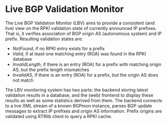 # Live BGP Validation Monitor

The Live BGP Validation Monitor (LBV) aims to provide a consistent (and live)
view on the RPKI validation state of currently announced IP prefixes. That is,
it verifies association of BGP origin AS (autonomous system) and IP prefix.
Resulting validation states are:

* _NotFound_, if no RPKI entry exists for a prefix
* _Valid_, if at least one matching entry (ROA) was found in the RPKI database
* _InvalidLength_, if there is an entry (ROA) for a prefix with matching origin AS, but the prefix length mismatches
* _InvalidAS_, if there is an entry (ROA) for a prefix, but the origin AS does not match

The LBV monitoring system has two parts: the backend storing latest validation
results in a database, and the (web) frontend to display these results as well
as some statistics derived from them.
The backend connects to a live XML stream of a known BGPmon instance, parses
BGP update messages to extract IP prefixes and origin AS information. Prefix
origins are validated using RTRlib client to query a RPKI cache.
